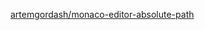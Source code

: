 [artemgordash/monaco-editor-absolute-path](https://microsoft.github.io/monaco-editor/playground.html?source=v0.33.0#XQAAAAJ-BAAAAAAAAABBqQkHQ5NjdMjwa-jY7SIQ9S7DNlzs5W-mwj0fe1ZCDRFc9ws9XQE0SJE1jc2VKxhaLFIw9vEWSxW3yscw6uoRu_1uhs0-3YGTBOs7vF0FLePVjGsGK-bAkTzqc-rZcSLzCIvDa5e4TQ8q4oynRTs7hgN1R0myPvOhmy-cnPuwlGzan1udfzJlu-LCZ-XVKrOZVXE8LfTx9oVoFZdtIZ-tcZZH-40iRGZiO5SogUlulBw-p5Ds-tXtimbxwNlTP6aoR46lYVkolCA4pMyEsgYE0pe_VyuSNinfDoidKKHt-d8V047RlU7h-6EPnvaOFb37cVgl3tezLnllssMgIdvIfEvZrErEIWzkRP0StQ3Sk0IzzuiRsWmxjSAA3RBJrPilRFT9CXbZbF0uhMjJYMybonPh6I2QTOJR7jjfBlbQ0xmya9f3vbj1k2fDcJuyGqqKWNt1lmtXk8DmkcEoJdqqLqjvs9r5l1AJbDWiJKHWKncMplOe9Jg5z8yXz2msFf8_4e_jNxtRUM8IjkAt6AQ2rk-SE-Rqz6DraV4HckXngdsaLMyc1GLlRVKvZ3igVIy7n5kEgZ05kCnN30fkRtgFldopnmZaNJDg8eEAltSdoQVRSbgRtKkbjPXIsmQeFm2q_SDbscqn56o3ZjJSOKNNRVX7MCWDEhQi-kluPZRFvdDDO0OdsIvD3VTC_nuoIi6YhBp7fI57im1aagZQcwD3kORH1hi-ebf_FJMwAA)
